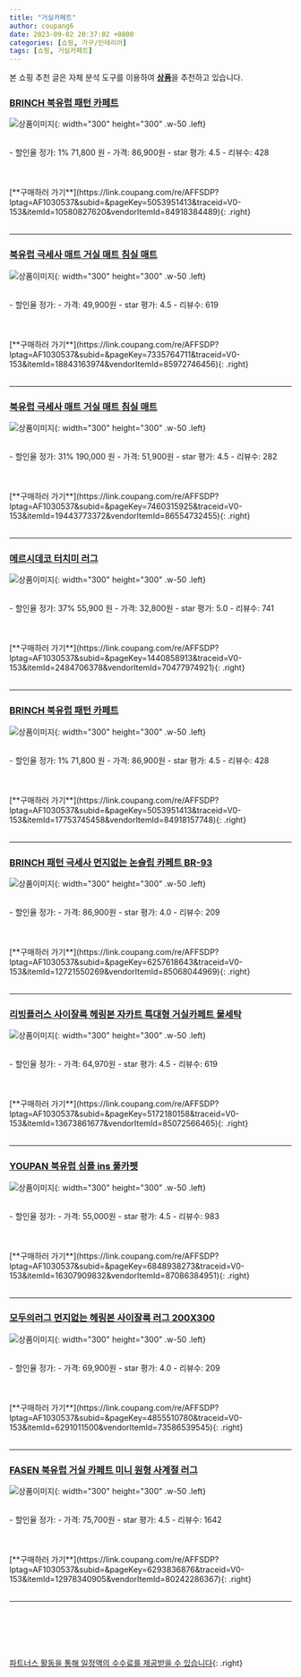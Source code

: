 ```yaml
---
title: "거실카페트"
author: coupang6
date: 2023-09-02 20:37:02 +0800
categories: [쇼핑, 가구/인테리어]
tags: [쇼핑, 거실카페트]
---
```


본 쇼핑 추천 글은 자체 분석 도구를 이용하여 [**상품**](https://link.coupang.com/a/bao1ui)을 추천하고 있습니다.

### [BRINCH 북유럽 패턴 카페트](https://link.coupang.com/re/AFFSDP?lptag=AF1030537&subid=&pageKey=5053951413&traceid=V0-153&itemId=10580827620&vendorItemId=84918384489)

![상품이미지](https://thumbnail9.coupangcdn.com/thumbnails/remote/230x230ex/image/retail/images/2972575091418573-749d239a-1129-411c-8359-d9beb01a01dd.jpg){: width="300" height="300" .w-50 .left}


<br>
- 할인율 정가: 1%  71,800   원
- 가격: 86,900원
- star 평가: 4.5
- 리뷰수: 428
<br>
<br>
<br>
<br>
[**구매하러 가기**](https://link.coupang.com/re/AFFSDP?lptag=AF1030537&subid=&pageKey=5053951413&traceid=V0-153&itemId=10580827620&vendorItemId=84918384489){: .right}
<br>
<br>

---

### [북유럽 극세사 매트 거실 매트 침실 매트](https://link.coupang.com/re/AFFSDP?lptag=AF1030537&subid=&pageKey=7335764711&traceid=V0-153&itemId=18843163974&vendorItemId=85972746456)

![상품이미지](https://thumbnail8.coupangcdn.com/thumbnails/remote/230x230ex/image/vendor_inventory/a9cd/1144d915d91b0c54d4038a702569badeb692ea4d43d4357e9aa534a203ce.jpeg){: width="300" height="300" .w-50 .left}


<br>
- 할인율 정가: 
- 가격: 49,900원
- star 평가: 4.5
- 리뷰수: 619
<br>
<br>
<br>
<br>
[**구매하러 가기**](https://link.coupang.com/re/AFFSDP?lptag=AF1030537&subid=&pageKey=7335764711&traceid=V0-153&itemId=18843163974&vendorItemId=85972746456){: .right}
<br>
<br>

---

### [북유럽 극세사 매트 거실 매트 침실 매트](https://link.coupang.com/re/AFFSDP?lptag=AF1030537&subid=&pageKey=7460315925&traceid=V0-153&itemId=19443773372&vendorItemId=86554732455)

![상품이미지](https://thumbnail8.coupangcdn.com/thumbnails/remote/230x230ex/image/vendor_inventory/1a38/9dbfc5b3740fa29978033775ce2634645c76fc2b80fcaa7b73cde0d6766d.jpg){: width="300" height="300" .w-50 .left}


<br>
- 할인율 정가: 31%  190,000   원
- 가격: 51,900원
- star 평가: 4.5
- 리뷰수: 282
<br>
<br>
<br>
<br>
[**구매하러 가기**](https://link.coupang.com/re/AFFSDP?lptag=AF1030537&subid=&pageKey=7460315925&traceid=V0-153&itemId=19443773372&vendorItemId=86554732455){: .right}
<br>
<br>

---

### [메르시데코 터치미 러그](https://link.coupang.com/re/AFFSDP?lptag=AF1030537&subid=&pageKey=1440858913&traceid=V0-153&itemId=2484706378&vendorItemId=70477974921)

![상품이미지](https://thumbnail8.coupangcdn.com/thumbnails/remote/230x230ex/image/retail/images/693602641322197-f90202d6-15fc-43b1-a51a-e0601de87b39.jpg){: width="300" height="300" .w-50 .left}


<br>
- 할인율 정가: 37%  55,900   원
- 가격: 32,800원
- star 평가: 5.0
- 리뷰수: 741
<br>
<br>
<br>
<br>
[**구매하러 가기**](https://link.coupang.com/re/AFFSDP?lptag=AF1030537&subid=&pageKey=1440858913&traceid=V0-153&itemId=2484706378&vendorItemId=70477974921){: .right}
<br>
<br>

---

### [BRINCH 북유럽 패턴 카페트](https://link.coupang.com/re/AFFSDP?lptag=AF1030537&subid=&pageKey=5053951413&traceid=V0-153&itemId=17753745458&vendorItemId=84918157748)

![상품이미지](https://thumbnail6.coupangcdn.com/thumbnails/remote/230x230ex/image/rs_quotation_api/fd2xlu5j/1fd0a8afc0ed494cb2dbb397ae855470.jpg){: width="300" height="300" .w-50 .left}


<br>
- 할인율 정가: 1%  71,800   원
- 가격: 86,900원
- star 평가: 4.5
- 리뷰수: 428
<br>
<br>
<br>
<br>
[**구매하러 가기**](https://link.coupang.com/re/AFFSDP?lptag=AF1030537&subid=&pageKey=5053951413&traceid=V0-153&itemId=17753745458&vendorItemId=84918157748){: .right}
<br>
<br>

---

### [BRINCH 패턴 극세사 먼지없는 논슬립 카페트 BR-93](https://link.coupang.com/re/AFFSDP?lptag=AF1030537&subid=&pageKey=6257618643&traceid=V0-153&itemId=12721550269&vendorItemId=85068044969)

![상품이미지](https://thumbnail10.coupangcdn.com/thumbnails/remote/230x230ex/image/vendor_inventory/b9e0/9f1c2c8bd4f890cfbf1731960c5f878100bf0a41d7626640a175d0973418.jpg){: width="300" height="300" .w-50 .left}


<br>
- 할인율 정가: 
- 가격: 86,900원
- star 평가: 4.0
- 리뷰수: 209
<br>
<br>
<br>
<br>
[**구매하러 가기**](https://link.coupang.com/re/AFFSDP?lptag=AF1030537&subid=&pageKey=6257618643&traceid=V0-153&itemId=12721550269&vendorItemId=85068044969){: .right}
<br>
<br>

---

### [리빙플러스 사이잘룩 헤링본 자카트 특대형 거실카페트 물세탁](https://link.coupang.com/re/AFFSDP?lptag=AF1030537&subid=&pageKey=5172180158&traceid=V0-153&itemId=13673861677&vendorItemId=85072566465)

![상품이미지](https://thumbnail8.coupangcdn.com/thumbnails/remote/230x230ex/image/retail/images/4341522804261524-d390ee73-453a-48fe-ae5c-977284c58225.jpg){: width="300" height="300" .w-50 .left}


<br>
- 할인율 정가: 
- 가격: 64,970원
- star 평가: 4.5
- 리뷰수: 619
<br>
<br>
<br>
<br>
[**구매하러 가기**](https://link.coupang.com/re/AFFSDP?lptag=AF1030537&subid=&pageKey=5172180158&traceid=V0-153&itemId=13673861677&vendorItemId=85072566465){: .right}
<br>
<br>

---

### [YOUPAN 북유럽 심플 ins 풀카펫](https://link.coupang.com/re/AFFSDP?lptag=AF1030537&subid=&pageKey=6848938273&traceid=V0-153&itemId=16307909832&vendorItemId=87086384951)

![상품이미지](https://thumbnail7.coupangcdn.com/thumbnails/remote/230x230ex/image/vendor_inventory/8c4b/7cf228b42c0426f91d11f2d1bc4e67a326ffd3d62f14b55b023f834adcbb.png){: width="300" height="300" .w-50 .left}


<br>
- 할인율 정가: 
- 가격: 55,000원
- star 평가: 4.5
- 리뷰수: 983
<br>
<br>
<br>
<br>
[**구매하러 가기**](https://link.coupang.com/re/AFFSDP?lptag=AF1030537&subid=&pageKey=6848938273&traceid=V0-153&itemId=16307909832&vendorItemId=87086384951){: .right}
<br>
<br>

---

### [모두의러그 먼지없는 헤링본 사이잘룩 러그 200X300](https://link.coupang.com/re/AFFSDP?lptag=AF1030537&subid=&pageKey=4855510780&traceid=V0-153&itemId=6291011500&vendorItemId=73586539545)

![상품이미지](https://thumbnail9.coupangcdn.com/thumbnails/remote/230x230ex/image/vendor_inventory/cd1b/c48b7dfd4511672e06475336ed35e5994bc0deb964dc00bbfd836e1c1ed1.jpg){: width="300" height="300" .w-50 .left}


<br>
- 할인율 정가: 
- 가격: 69,900원
- star 평가: 4.0
- 리뷰수: 209
<br>
<br>
<br>
<br>
[**구매하러 가기**](https://link.coupang.com/re/AFFSDP?lptag=AF1030537&subid=&pageKey=4855510780&traceid=V0-153&itemId=6291011500&vendorItemId=73586539545){: .right}
<br>
<br>

---

### [FASEN 북유럽 거실 카페트 미니 원형 사계절 러그](https://link.coupang.com/re/AFFSDP?lptag=AF1030537&subid=&pageKey=6293836876&traceid=V0-153&itemId=12978340905&vendorItemId=80242286367)

![상품이미지](https://thumbnail9.coupangcdn.com/thumbnails/remote/230x230ex/image/vendor_inventory/5a9d/1d98fa69a605787abfff2d901145e96a3fd4087a4858e09c4b918bb70743.jpg){: width="300" height="300" .w-50 .left}


<br>
- 할인율 정가: 
- 가격: 75,700원
- star 평가: 4.5
- 리뷰수: 1642
<br>
<br>
<br>
<br>
[**구매하러 가기**](https://link.coupang.com/re/AFFSDP?lptag=AF1030537&subid=&pageKey=6293836876&traceid=V0-153&itemId=12978340905&vendorItemId=80242286367){: .right}
<br>
<br>

---
<br><br><br><br><br> [파트너스 활동을 통해 일정액의 수수료를 제공받을 수 있습니다](https://link.coupang.com/a/bao1ui){: .right}